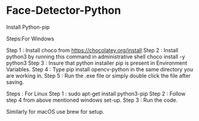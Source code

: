 # Face-Detector-Python
Install Python-pip

Steps:For Windows

Step 1 : Install choco from https://chocolatey.org/install 
Step 2 : Install python3 by running this command in administrative shell choco install -y python3
Step 3 : Insure that python installer pip is present in Environment Variables.
Step 4 : Type pip install opencv-python in the same directory you are working in.
Step 5 : Run the .exe file or simply double click the file after saving.

Steps : For Linux 
Step 1 : sudo apt-get install python3-pip 
Step 2 : Follow step 4 from above mentioned windows set-up.
Step 3 : Run the code.

Similarly for macOS use brew for setup.
